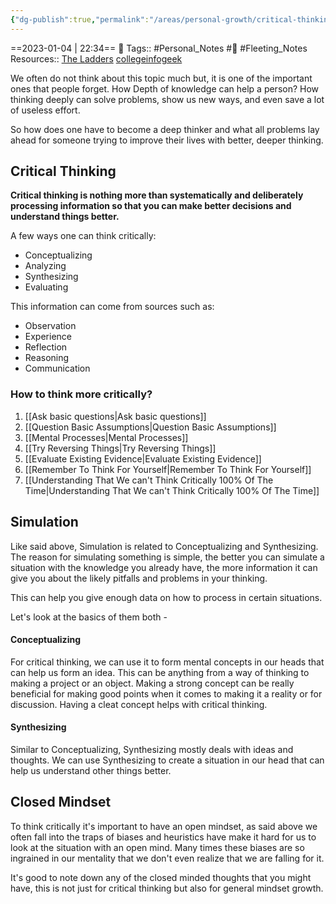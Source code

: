 ```yaml
---
{"dg-publish":true,"permalink":"/areas/personal-growth/critical-thinking/","dgPassFrontmatter":true,"noteIcon":"3","created":"2023-11-14T21:08:40.403+05:30","updated":"2023-12-17T19:09:59.681+05:30"}
---
```


==2023-01-04 | 22:34==
🧶 Tags:: #Personal_Notes #🌱 #Fleeting_Notes 
Resources:: [The Ladders](https://www.theladders.com/career-advice/thinking-shallow-and-deep) [collegeinfogeek](https://collegeinfogeek.com/improve-critical-thinking-skills/)

We often do not think about this topic much but, it is one of the important ones that people forget. How Depth of knowledge can help a person? How thinking deeply can solve problems, show us new ways, and even save a lot of useless effort.

So how does one have to become a deep thinker and what all problems lay ahead for someone trying to improve their lives with better, deeper thinking.

## Critical Thinking
**Critical thinking is nothing more than systematically and deliberately processing information so that you can make better decisions and understand things better.**

A few ways one can think critically:
* Conceptualizing
* Analyzing
* Synthesizing
* Evaluating

This information can come from sources such as:
* Observation
* Experience
* Reflection
* Reasoning
* Communication

### How to think more critically?
1. [[Ask basic questions\|Ask basic questions]]
2. [[Question Basic Assumptions\|Question Basic Assumptions]]
3. [[Mental Processes\|Mental Processes]]
4. [[Try Reversing Things\|Try Reversing Things]]
5. [[Evaluate Existing Evidence\|Evaluate Existing Evidence]]
6. [[Remember To Think For Yourself\|Remember To Think For Yourself]]
7. [[Understanding That We can't Think Critically 100% Of The Time\|Understanding That We can't Think Critically 100% Of The Time]]

## Simulation
Like said above, Simulation is related to Conceptualizing and Synthesizing. The reason for simulating something is simple, the better you can simulate a situation with the knowledge you already have, the more information it can give you about the likely pitfalls and problems in your thinking.

This can help you give enough data on how to process in certain situations.

Let's look at the basics of them both -
#### Conceptualizing
For critical thinking, we can use it to form mental concepts in our heads that can help us form an idea. This can be anything from a way of thinking to making a project or an object.
Making a strong concept can be really beneficial for making good points when it comes to making it a reality or for discussion. Having a cleat concept helps with critical thinking.

#### Synthesizing
Similar to Conceptualizing, Synthesizing mostly deals with ideas and thoughts. We can use Synthesizing to create a situation in our head that can help us understand other things better.

## Closed Mindset
To think critically it's important to have an open mindset, as said above we often fall into the traps of biases and heuristics have make it hard for us to look at the situation with an open mind. Many times these biases are so ingrained in our mentality that we don't even realize that we are falling for it.

It's good to note down any of the closed minded thoughts that you might have, this is not just for critical thinking but also for general mindset growth.